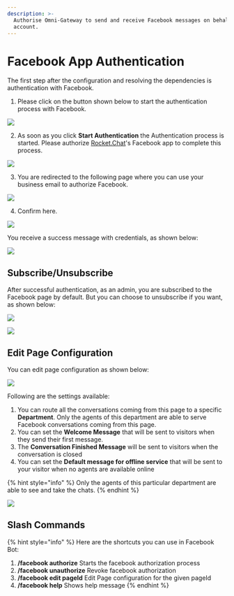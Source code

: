 ```yaml
---
description: >-
  Authorise Omni-Gateway to send and receive Facebook messages on behalf your
  account.
---
```


# Facebook App Authentication

The first step after the configuration and resolving the dependencies is authentication with Facebook.

1. Please click on the button shown below to start the authentication process with Facebook.

![](../../../../../.gitbook/assets/image%20%28513%29.png)

2. As soon as you click **Start Authentication** the  Authentication process is started. Please authorize [Rocket.Chat](http://rocket.chat/)'s Facebook app to complete this process.

![](../../../../../.gitbook/assets/image%20%28525%29.png)

3. You are redirected to the following page where you can use your business email to authorize Facebook.

![](../../../../../.gitbook/assets/image%20%28554%29.png)



4. Confirm here.

![](../../../../../.gitbook/assets/image%20%28552%29.png)

You receive a success message with credentials, as shown below:

![](../../../../../.gitbook/assets/image%20%28540%29.png)



## Subscribe/Unsubscribe

After successful authentication, as an admin, you are subscribed to the Facebook page by default. But you can choose to unsubscribe if you want, as shown below:

![](../../../../../.gitbook/assets/image%20%28564%29.png)

![](../../../../../.gitbook/assets/image%20%28567%29.png)

## Edit Page Configuration

You can edit page configuration as shown below:

![](../../../../../.gitbook/assets/image%20%28565%29.png)



Following are the settings available:

1. You can route all the conversations coming from this page to a specific **Department**. Only the agents of this department are able to serve Facebook conversations coming from this page.
2. You can set the **Welcome Message** that will be sent to visitors when they send their first message.
3. The **Conversation Finished Message** will be sent to visitors when the conversation is closed
4. You can set the **Default message for offline service** that will be sent to your visitor when no agents are available online

{% hint style="info" %}
Only the agents of  this particular department are able to see and take the chats.
{% endhint %}

![](../../../../../.gitbook/assets/image%20%28566%29.png)

## Slash Commands

{% hint style="info" %}
Here are the shortcuts you can use in Facebook Bot:

1. **/facebook authorize** Starts the facebook authorization process
2.  **/facebook unauthorize** Revoke facebook authorization 
3. **/facebook edit pageId** Edit Page configuration for the given pageId 
4. **/facebook help** Shows help message
{% endhint %}

